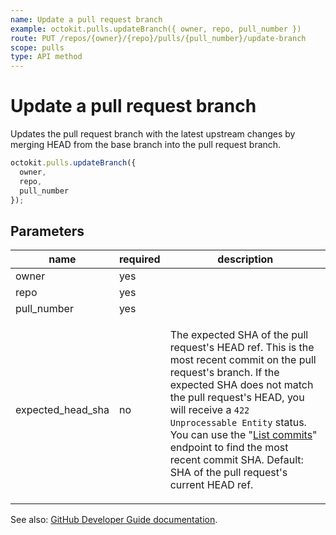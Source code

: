 ```yaml
---
name: Update a pull request branch
example: octokit.pulls.updateBranch({ owner, repo, pull_number })
route: PUT /repos/{owner}/{repo}/pulls/{pull_number}/update-branch
scope: pulls
type: API method
---
```


# Update a pull request branch

Updates the pull request branch with the latest upstream changes by merging HEAD from the base branch into the pull request branch.

```js
octokit.pulls.updateBranch({
  owner,
  repo,
  pull_number
});
```

## Parameters

<table>
  <thead>
    <tr>
      <th>name</th>
      <th>required</th>
      <th>description</th>
    </tr>
  </thead>
  <tbody>
    <tr><td>owner</td><td>yes</td><td>

</td></tr>
<tr><td>repo</td><td>yes</td><td>

</td></tr>
<tr><td>pull_number</td><td>yes</td><td>

</td></tr>
<tr><td>expected_head_sha</td><td>no</td><td>

The expected SHA of the pull request's HEAD ref. This is the most recent commit on the pull request's branch. If the expected SHA does not match the pull request's HEAD, you will receive a `422 Unprocessable Entity` status. You can use the "[List commits](https://docs.github.com/rest/reference/repos#list-commits)" endpoint to find the most recent commit SHA. Default: SHA of the pull request's current HEAD ref.

</td></tr>
  </tbody>
</table>

See also: [GitHub Developer Guide documentation](https://docs.github.com/v3/pulls/#update-a-pull-request-branch).
